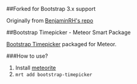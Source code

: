 ##Forked for Bootstrap 3.x support

Originally from [BenjaminRH's repo](https://github.com/BenjaminRH/meteor-bootstrap-timepicker)

##Bootstrap Timepicker - Meteor Smart Package

[Bootstrap Timepicker](http://jdewit.github.com/bootstrap-timepicker/) packaged for Meteor.

###How to use?

1. Install [meteorite](https://github.com/oortcloud/meteorite)
2. `mrt add bootstrap-timepicker`